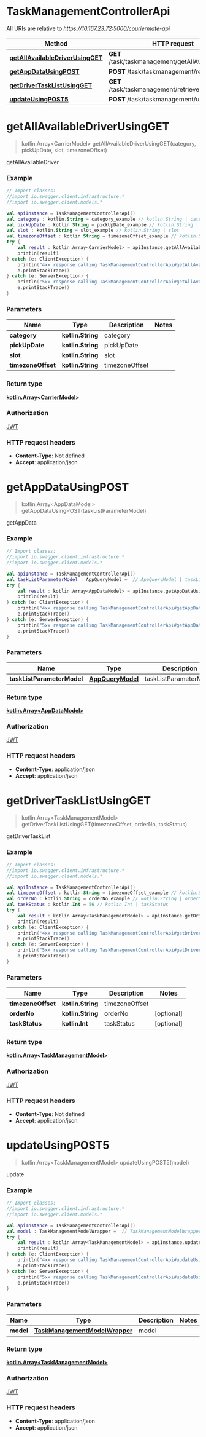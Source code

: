 # TaskManagementControllerApi

All URIs are relative to *https://10.167.23.72:5000/couriermate-api*

Method | HTTP request | Description
------------- | ------------- | -------------
[**getAllAvailableDriverUsingGET**](TaskManagementControllerApi.md#getAllAvailableDriverUsingGET) | **GET** /task/taskmanagement/getAllAvailableDriver | getAllAvailableDriver
[**getAppDataUsingPOST**](TaskManagementControllerApi.md#getAppDataUsingPOST) | **POST** /task/taskmanagement/retrieve | getAppData
[**getDriverTaskListUsingGET**](TaskManagementControllerApi.md#getDriverTaskListUsingGET) | **GET** /task/taskmanagement/retrieveDriverTasks | getDriverTaskList
[**updateUsingPOST5**](TaskManagementControllerApi.md#updateUsingPOST5) | **POST** /task/taskmanagement/update | update


<a name="getAllAvailableDriverUsingGET"></a>
# **getAllAvailableDriverUsingGET**
> kotlin.Array&lt;CarrierModel&gt; getAllAvailableDriverUsingGET(category, pickUpDate, slot, timezoneOffset)

getAllAvailableDriver

### Example
```kotlin
// Import classes:
//import io.swagger.client.infrastructure.*
//import io.swagger.client.models.*

val apiInstance = TaskManagementControllerApi()
val category : kotlin.String = category_example // kotlin.String | category
val pickUpDate : kotlin.String = pickUpDate_example // kotlin.String | pickUpDate
val slot : kotlin.String = slot_example // kotlin.String | slot
val timezoneOffset : kotlin.String = timezoneOffset_example // kotlin.String | timezoneOffset
try {
    val result : kotlin.Array<CarrierModel> = apiInstance.getAllAvailableDriverUsingGET(category, pickUpDate, slot, timezoneOffset)
    println(result)
} catch (e: ClientException) {
    println("4xx response calling TaskManagementControllerApi#getAllAvailableDriverUsingGET")
    e.printStackTrace()
} catch (e: ServerException) {
    println("5xx response calling TaskManagementControllerApi#getAllAvailableDriverUsingGET")
    e.printStackTrace()
}
```

### Parameters

Name | Type | Description  | Notes
------------- | ------------- | ------------- | -------------
 **category** | **kotlin.String**| category |
 **pickUpDate** | **kotlin.String**| pickUpDate |
 **slot** | **kotlin.String**| slot |
 **timezoneOffset** | **kotlin.String**| timezoneOffset |

### Return type

[**kotlin.Array&lt;CarrierModel&gt;**](CarrierModel.md)

### Authorization

[JWT](../README.md#JWT)

### HTTP request headers

 - **Content-Type**: Not defined
 - **Accept**: application/json

<a name="getAppDataUsingPOST"></a>
# **getAppDataUsingPOST**
> kotlin.Array&lt;AppDataModel&gt; getAppDataUsingPOST(taskListParameterModel)

getAppData

### Example
```kotlin
// Import classes:
//import io.swagger.client.infrastructure.*
//import io.swagger.client.models.*

val apiInstance = TaskManagementControllerApi()
val taskListParameterModel : AppQueryModel =  // AppQueryModel | taskListParameterModel
try {
    val result : kotlin.Array<AppDataModel> = apiInstance.getAppDataUsingPOST(taskListParameterModel)
    println(result)
} catch (e: ClientException) {
    println("4xx response calling TaskManagementControllerApi#getAppDataUsingPOST")
    e.printStackTrace()
} catch (e: ServerException) {
    println("5xx response calling TaskManagementControllerApi#getAppDataUsingPOST")
    e.printStackTrace()
}
```

### Parameters

Name | Type | Description  | Notes
------------- | ------------- | ------------- | -------------
 **taskListParameterModel** | [**AppQueryModel**](AppQueryModel.md)| taskListParameterModel |

### Return type

[**kotlin.Array&lt;AppDataModel&gt;**](AppDataModel.md)

### Authorization

[JWT](../README.md#JWT)

### HTTP request headers

 - **Content-Type**: application/json
 - **Accept**: application/json

<a name="getDriverTaskListUsingGET"></a>
# **getDriverTaskListUsingGET**
> kotlin.Array&lt;TaskManagementModel&gt; getDriverTaskListUsingGET(timezoneOffset, orderNo, taskStatus)

getDriverTaskList

### Example
```kotlin
// Import classes:
//import io.swagger.client.infrastructure.*
//import io.swagger.client.models.*

val apiInstance = TaskManagementControllerApi()
val timezoneOffset : kotlin.String = timezoneOffset_example // kotlin.String | timezoneOffset
val orderNo : kotlin.String = orderNo_example // kotlin.String | orderNo
val taskStatus : kotlin.Int = 56 // kotlin.Int | taskStatus
try {
    val result : kotlin.Array<TaskManagementModel> = apiInstance.getDriverTaskListUsingGET(timezoneOffset, orderNo, taskStatus)
    println(result)
} catch (e: ClientException) {
    println("4xx response calling TaskManagementControllerApi#getDriverTaskListUsingGET")
    e.printStackTrace()
} catch (e: ServerException) {
    println("5xx response calling TaskManagementControllerApi#getDriverTaskListUsingGET")
    e.printStackTrace()
}
```

### Parameters

Name | Type | Description  | Notes
------------- | ------------- | ------------- | -------------
 **timezoneOffset** | **kotlin.String**| timezoneOffset |
 **orderNo** | **kotlin.String**| orderNo | [optional]
 **taskStatus** | **kotlin.Int**| taskStatus | [optional]

### Return type

[**kotlin.Array&lt;TaskManagementModel&gt;**](TaskManagementModel.md)

### Authorization

[JWT](../README.md#JWT)

### HTTP request headers

 - **Content-Type**: Not defined
 - **Accept**: application/json

<a name="updateUsingPOST5"></a>
# **updateUsingPOST5**
> kotlin.Array&lt;TaskManagementModel&gt; updateUsingPOST5(model)

update

### Example
```kotlin
// Import classes:
//import io.swagger.client.infrastructure.*
//import io.swagger.client.models.*

val apiInstance = TaskManagementControllerApi()
val model : TaskManagementModelWrapper =  // TaskManagementModelWrapper | model
try {
    val result : kotlin.Array<TaskManagementModel> = apiInstance.updateUsingPOST5(model)
    println(result)
} catch (e: ClientException) {
    println("4xx response calling TaskManagementControllerApi#updateUsingPOST5")
    e.printStackTrace()
} catch (e: ServerException) {
    println("5xx response calling TaskManagementControllerApi#updateUsingPOST5")
    e.printStackTrace()
}
```

### Parameters

Name | Type | Description  | Notes
------------- | ------------- | ------------- | -------------
 **model** | [**TaskManagementModelWrapper**](TaskManagementModelWrapper.md)| model |

### Return type

[**kotlin.Array&lt;TaskManagementModel&gt;**](TaskManagementModel.md)

### Authorization

[JWT](../README.md#JWT)

### HTTP request headers

 - **Content-Type**: application/json
 - **Accept**: application/json

